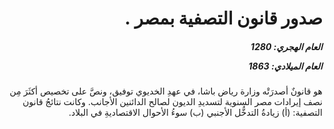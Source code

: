 <h1 dir="rtl">صدور قانون التصفية بمصر .</h1>

<h5 dir="rtl">العام الهجري:  1280

العام الميلادي: 1863

</h5>

<p dir="rtl">هو قانونٌ أصدرَتْه وزارة رياض باشا، في عهدِ الخديوي توفيق، ونصَّ على تخصيص أكثَرَ مِن نصف إيرادات مصر السنوية لتسديدِ الديون لصالح الدائنين الأجانب. وكانت نتائجُ قانون التصفية: (أ) زيادةُ التدخُّل الأجنبي (ب) سوءُ الأحوال الاقتصاديةِ في البلاد.</p></br>
